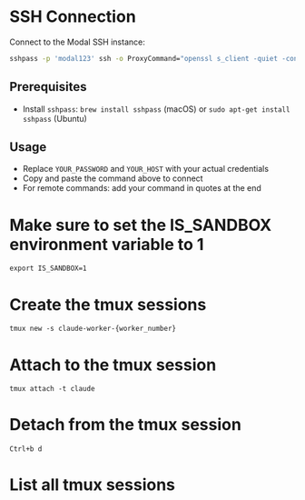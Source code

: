# SSH Connection

Connect to the Modal SSH instance:

```bash
sshpass -p 'modal123' ssh -o ProxyCommand="openssl s_client -quiet -connect YOUR_HOST.modal.host:443" root@YOUR_HOST.modal.host
```

## Prerequisites
- Install `sshpass`: `brew install sshpass` (macOS) or `sudo apt-get install sshpass` (Ubuntu)

## Usage
- Replace `YOUR_PASSWORD` and `YOUR_HOST` with your actual credentials
- Copy and paste the command above to connect
- For remote commands: add your command in quotes at the end

# Make sure to set the IS_SANDBOX environment variable to 1
`export IS_SANDBOX=1`

# Create the tmux sessions
`tmux new -s claude-worker-{worker_number}`

# Attach to the tmux session
`tmux attach -t claude`

# Detach from the tmux session
`Ctrl+b d`

# List all tmux sessions
